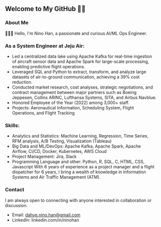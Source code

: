 ## Welcome to My GitHub 👋🏻


### About Me

👩🏻‍💻 Hello, I'm Nino Han, a passionate and curious AI/ML Ops Engineer.

### As a System Engineer at Jeju Air:
- Led a centralized data lake using Apache Kafka for real-time ingestion of aircraft sensor data and Apache Spark for large-scale processing, enabling predictive flight operations.
- Leveraged SQL and Python to extract, transform, and analyze large datasets of air-to-ground communication, achieving a 39% cost reduction.
- Conducted market research, cost analyses, strategic negotiations, and contract management between major partners such as Boeing Jeppesen, Collins ARINC, Lufthansa Systems, SITA, and Airbus Navblue.
- Honored Employee of the Year (2022) among 3,000+ staff.
- Projects: Aeronautical Information, Scheduling System, Flight Operations, and Flight Tracking


### Skills:
- Analytics and Statistics: Machine Learning, Regression, Time Series, RFM analysis, A/B Testing, Visualization (Tableau)
- Big Data and ML/DevOps: Apache Kafka, Apache Spark, Apache Airflow, CI/CD, Docker, Kubernetes, AWS Cloud
- Project Management: Jira, Slack
- Programming Language and other: Python, R, SQL, C, HTML, CSS, Javascript
With 6 years of experience as a project manager and a flight dispatcher for 6 years, I bring a wealth of knowledge in Information Systems and Air Traffic Management (ATM). 




### Contact
I am always open to connecting with anyone interested in collaboration or discussion.
- Email: dahye.nino.han@gmail.com
- LinkedIn: linkedin.com/in/ninohan




<!--
**DahyeNinoHan/DahyeNinoHan** is a ✨ _special_ ✨ repository because its `README.md` (this file) appears on your GitHub profile.

Here are some ideas to get you started:

- 🔭 I’m currently working on ...
- 🌱 I’m currently learning ...
- 👯 I’m looking to collaborate on ...
- 🤔 I’m looking for help with ...
- 💬 Ask me about ...
- 📫 How to reach me: ...
- 😄 Pronouns: ...
- ⚡ Fun fact: ...
-->
